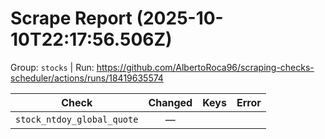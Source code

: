 # Scrape Report (2025-10-10T22:17:56.506Z)

Group: `stocks`  |  Run: https://github.com/AlbertoRoca96/scraping-checks-scheduler/actions/runs/18419635574

| Check | Changed | Keys | Error |
|---|:---:|:--|:--|
| `stock_ntdoy_global_quote` | — |  |  |
